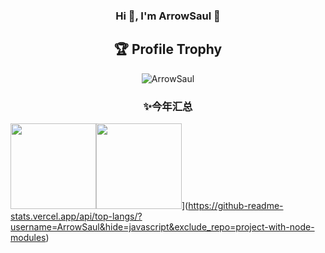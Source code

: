 <h3 align="center">Hi 👋, I'm ArrowSaul 🚀</h3>

<div align="center">
</div>
<div align="center">

## 🏆 Profile Trophy

<p align="center">
    <img src="https://github-profile-trophy.vercel.app/?username=ArrowSaul&title=Stars,Followers,MultiLanguage,Commits,Issues&margin-w=15&margin-h=15" alt="ArrowSaul" />
</p>

### ✨今年汇总

</div>

 <img align="" height="137px" src="https://github-readme-stats.vercel.app/api?username=ArrowSaul&hide_title=true&hide_border=true&show_icons=true&include_all_commits=true&line_height=21&bg_color=0,EC6C6C,FFD479,FFFC79,73FA79&theme=graywhite&locale=cn" /><img align="" height="137px" src="https://github-readme-stats.vercel.app/api/top-langs/?username=ArrowSaul&hide_title=true&hide_border=true&layout=compact&bg_color=0,73FA79,73FDFF,D783FF&theme=graywhite&locale=cn" />](https://github-readme-stats.vercel.app/api/top-langs/?username=ArrowSaul&hide=javascript&exclude_repo=project-with-node-modules)

